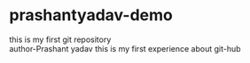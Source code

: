 # prashantyadav-demo
this is my first git repository
<br>
author-Prashant yadav
this is my first experience about git-hub


